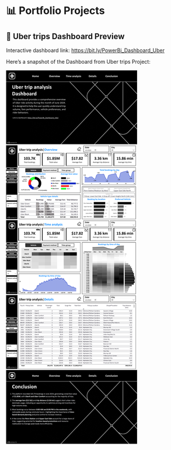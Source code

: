 # 📊 Portfolio Projects

## 🧾 Uber trips Dashboard Preview
Interactive dashboard link: https://bit.ly/PowerBi_Dashboard_Uber

Here’s a snapshot of the Dashboard from Uber trips Project:

![Uber Trips Dashboard](https://github.com/voanhduy1710/Portfolio_projects/blob/main/2.%20Uber%20Trips/2.%20Uber%20Trips%20Dashboard.png?raw=true)
